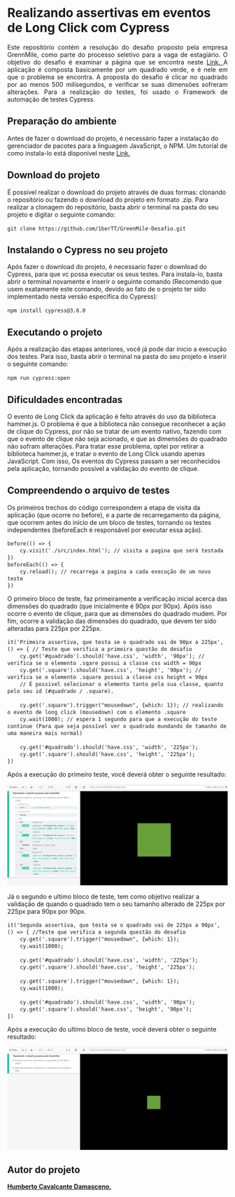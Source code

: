 <h1 align="left"> Realizando assertivas em eventos de Long Click com Cypress </h1>

<p align="justify"> 
  Este repositório contém a resolução do desafio proposto pela empresa GrennMile, como parte do processo seletivo para a vaga de estagiário. O objetivo do desafio é examinar a página que se encontra neste <a href="https://codepen.io/choskim/pen/RLYebL"> Link. </a> A aplicação é composta basicamente por um quadrado verde, e é nele em que o problema se encontra. A proposta do desafio é clicar no quadrado por ao menos 500 milisegundos, e verificar se suas dimensões sofreram alterações. Para a realização do testes, foi usado o Framework de automação de testes Cypress.
</p>

<h2 align="left"> Preparação do ambiente </h2>

<p>
  Antes de fazer o download do projeto, é necessário fazer a instalação do gerenciador de pacotes para a linguagem JavaScript, o NPM. Um tutorial de como instala-lo está disponível neste <a href="https://www.devmedia.com.br/como-instalar-o-node-js-npm-e-o-react-no-windows/40329"> Link. </a>
</p>

<h2 align="left"> Download do projeto </h2>

<p>
  É possivel realizar o download do projeto através de duas formas: clonando o repositório ou fazendo o download do projeto em formato .zip. Para realizar a clonagem do repositório, basta abrir o terminal na pasta do seu projeto e digitar o seguinte comando:
</p>

` git clone https://github.com/1berTT/GreenMile-Desafio.git `

<h2 align="left"> Instalando o Cypress no seu projeto </h2>
<p>
  Após fazer o download do projeto, é necessario fazer o download do Cypress, para que vc possa executar os seus testes. Para instala-lo, basta abrir o terminal novamente e inserir o seguinte comando (Recomendo que usem exatamente este comando, devido ao fato de o projeto ter sido implementado nesta versão específica do Cypress):
</p>

` npm install cypress@3.6.0 `

<h2 align="left"> Executando o projeto </h2>
<p>
  Após a realização das etapas anteriores, você já pode dar inicio a execução dos testes. Para isso, basta abrir o terminal na pasta do seu projeto e inserir o seguinte comando:
</p>

` npm run cypress:open `

<h2 align="left"> Dificuldades encontradas </h2>

<p>
  O evento de Long Click da aplicação é feito através do uso da biblioteca hammer.js. O problema é que a biblioteca não consegue reconhecer a ação de clique do Cypress, por não se tratar de um evento nativo, fazendo com que o evento de clique não seja acionado, e que as dimensões do quadrado não sofram alterações. Para tratar esse problema, optei por retirar a biblioteca hammer.js, e tratar o evento de Long Click usando apenas JavaScript. Com isso, Os eventos do Cypress passam a ser reconhecidos pela aplicação, tornando possível a validação do evento de clique.
</p>

<h2 align="left"> Compreendendo o arquivo de testes </h2>

<p>
  Os primeiros trechos do código correspondem a etapa de visita da aplicação (que ocorre no before), e a parte de recarregamento da página, que ocorrem antes do início de um bloco de testes, tornando os testes independentes (beforeEach é responsável por executar essa ação).
</p>

```
before(() => {
    cy.visit('./src/index.html'); // visita a pagina que será testada
})
beforeEach(() => {
    cy.reload(); // recarrega a pagina a cada execução de um novo teste
})
```

<p>
  O primeiro bloco de teste, faz primeiramente a verificação inicial acerca das dimensões do quadrado (que inicialmente é 90px por 90px). Após isso ocorre o evento de clique, para que as dimensões do quadrado mudem. Por fim, ocorre a validação das dimensões do quadrado, que devem ter sido alteradas para 225px por 225px.
</p>

```
it('Primeira assertiva, que testa se o quadrado vai de 90px a 225px', () => { // Teste que verifica a primeira questão do desafio
    cy.get('#quadrado').should('have.css', 'width', '90px'); // verifica se o elemento .sqare possui a classe css width = 90px
    cy.get('.square').should('have.css', 'height', '90px'); // verifica se o elemento .square possui a classe css height = 90px
    // É possivel selecionar o elemento tanto pela sua classe, quanto pelo seu id (#quadrado / .square).

    cy.get('.square').trigger("mousedown", {which: 1}); // realizando o evento de long click (mousedown) com o elemento .square
    cy.wait(1000); // espera 1 segundo para que a execução do teste continue (Para que seja possível ver o quadrado mundando de tamanho de uma maneira mais normal)

    cy.get('#quadrado').should('have.css', 'width', '225px');
    cy.get('.square').should('have.css', 'height', '225px');
})
```

<p>
  Após a execução do primeiro teste, você deverá obter o seguinte resultado:
</p>

![alt text](https://github.com/1berTT/GreenMile-Desafio/blob/master/resultado1.PNG)

<p>
  Já o segundo e ultimo bloco de teste, tem como objetivo realizar a validação de quando o quadrado tem o seu tamanho alterado de 225px por 225px para 90px por 90px.
</p>

```
it('Segunda assertiva, que testa se o quadrado vai de 225px a 90px', () => { //Teste que verifica a segunda questão do desafio
    cy.get('.square').trigger("mousedown", {which: 1});
    cy.wait(1000);

    cy.get('#quadrado').should('have.css', 'width', '225px');
    cy.get('.square').should('have.css', 'height', '225px');

    cy.get('.square').trigger("mousedown", {which: 1});
    cy.wait(1000);

    cy.get('#quadrado').should('have.css', 'width', '90px');
    cy.get('.square').should('have.css', 'height', '90px');
})
```

<p>
  Após a execução do ultimo bloco de teste, você deverá obter o seguinte resultado:
</p>

![alt text](https://github.com/1berTT/GreenMile-Desafio/blob/master/resultado.PNG)

<h2 align="left"> Autor do projeto </h2>
<p>
  <b>
    <a href="https://www.github.com/1berTT"> Humberto Cavalcante Damasceno. </a>
  </b>
</p>
